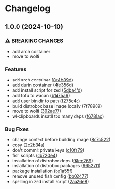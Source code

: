 # Changelog

## 1.0.0 (2024-10-10)


### ⚠ BREAKING CHANGES

* add arch container
* move to wolfi

### Features

* add arch container ([8c4b89d](https://github.com/claudiiii/berries/commit/8c4b89d4cf5b64ea1853b59c2e8f6d1465233f62))
* add durin container ([4fe356d](https://github.com/claudiiii/berries/commit/4fe356d3780f8424d964aaa560bcab60b0e9c8b4))
* add install script for zed ([5dba4fd](https://github.com/claudiiii/berries/commit/5dba4fd1f7ddc48edf43c79390570eb9316e2524))
* add tofu to wacan ([b1d75a6](https://github.com/claudiiii/berries/commit/b1d75a64bf071468d765bc5272791459a84238b5))
* add user bin dir to path ([f275c4c](https://github.com/claudiiii/berries/commit/f275c4c8e9210977da8f89d4e80c36374bac9715))
* build distrobox base image locally ([7f78909](https://github.com/claudiiii/berries/commit/7f789091f80d32934fa3de42f461b53828fce72d))
* move to wolfi ([392ae77](https://github.com/claudiiii/berries/commit/392ae779700eb6cd21674296fed63c7f4c86fbc4))
* wl-clipboards insatll too many deps ([f6781ac](https://github.com/claudiiii/berries/commit/f6781ac094217e69208783c9a91da561dabd272f))


### Bug Fixes

* change context before building image ([8c7c522](https://github.com/claudiiii/berries/commit/8c7c522fafa41a7aa58988b57839da536c0c19ad))
* copy ([2c2b34a](https://github.com/claudiiii/berries/commit/2c2b34acf0a54c94372a57db29da2b572076f013))
* don't commit private keys ([c10fa79](https://github.com/claudiiii/berries/commit/c10fa793f73760b94dfbf17fbf3a7e9bfe42d139))
* fish scripts ([db720e4](https://github.com/claudiiii/berries/commit/db720e46cf7738e5cb2abf7c92f833fff20cacd8))
* installation of distrobox deps ([98ec269](https://github.com/claudiiii/berries/commit/98ec269c074a0fb1bad04120fb7446959761573e))
* installation of distrobox packages ([9652711](https://github.com/claudiiii/berries/commit/965271134518e503db9bbf200276e1d64293a3fb))
* package installation ([be1a55f](https://github.com/claudiiii/berries/commit/be1a55f8a9cb67a14a6b57093fb76a32b380f832))
* remove unused fish config ([bb02477](https://github.com/claudiiii/berries/commit/bb0247797c5565cceaf6e07402550cf78f43aeae))
* spelling in zed install script ([2aa26e8](https://github.com/claudiiii/berries/commit/2aa26e84849c72ef489b63f2a17f59f406da0fd6))
